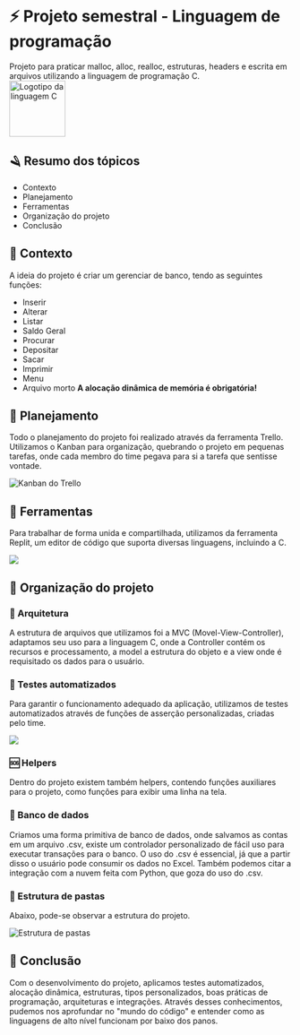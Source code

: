 # ⚡ Projeto semestral  - Linguagem de programação
Projeto para praticar malloc, alloc, realloc, estruturas, headers e escrita em arquivos utilizando a linguagem de programação C.
<br>
<img src="https://upload.wikimedia.org/wikipedia/commons/3/35/The_C_Programming_Language_logo.svg" width="100" alt="Logotipo da linguagem C"/>

## 🪒 Resumo dos tópicos
- Contexto
- Planejamento
- Ferramentas
- Organização do projeto
- Conclusão

## 📕 Contexto
A ideia do projeto é criar um gerenciar de banco, tendo as seguintes funções:
- Inserir
- Alterar
- Listar
- Saldo Geral
- Procurar
- Depositar
- Sacar
- Imprimir
- Menu
- Arquivo morto
**A alocação dinâmica de memória é obrigatória!**

## 💭 Planejamento
Todo o planejamento do projeto foi realizado através da ferramenta Trello. Utilizamos o Kanban para organização, quebrando o projeto em pequenas tarefas, onde cada membro do time pegava para si a tarefa que sentisse vontade.

<img src="https://replit.com/@manzolimatheus/projeto-lpl#public/img/Trello.jpg" alt="Kanban do Trello"/>

## 🔧 Ferramentas

Para trabalhar de forma unida e compartilhada, utilizamos da ferramenta Replit, um editor de código que suporta diversas linguagens, incluindo a C.

<img src="https://raw.githubusercontent.com/manzolimatheus/projeto-lpl/main/public/img/Trello.jpg"/>

## 💼 Organização do projeto

### 🏯 Arquitetura
A estrutura de arquivos que utilizamos foi a MVC (Movel-View-Controller), adaptamos seu uso para a linguagem C, onde a Controller contém os recursos e processamento, a model a estrutura do objeto e a view onde é requisitado os dados para o usuário.

### 🤖 Testes automatizados
Para garantir o funcionamento adequado da aplicação, utilizamos de testes automatizados através de funções de asserção personalizadas, criadas pelo time.

<img src="https://raw.githubusercontent.com/manzolimatheus/projeto-lpl/main/public/img/Testes.jpg">

### 🆘 Helpers
Dentro do projeto existem também helpers, contendo funções auxiliares para o projeto, como funções para exibir uma linha na tela.

### 🎲 Banco de dados
Criamos uma forma primitiva de banco de dados, onde salvamos as contas em um arquivo .csv, existe um controlador personalizado de fácil uso para executar transações para o banco. O uso do .csv é essencial, já que a partir disso o usuário pode consumir os dados no Excel. Também podemos citar a integração com a nuvem feita com Python, que goza do uso do .csv.

### 📁 Estrutura de pastas
Abaixo, pode-se observar a estrutura do projeto.

<img src="https://github.com/manzolimatheus/projeto-lpl/blob/main/public/img/Pastas.jpg?raw=true" alt="Estrutura de pastas" />

## 🌱 Conclusão
Com o desenvolvimento do projeto, aplicamos testes automatizados, alocação dinâmica, estruturas, tipos personalizados, boas práticas de programação, arquiteturas e integrações. Através desses conhecimentos, pudemos nos aprofundar no "mundo do código" e entender como as linguagens de alto nível funcionam por baixo dos panos.
